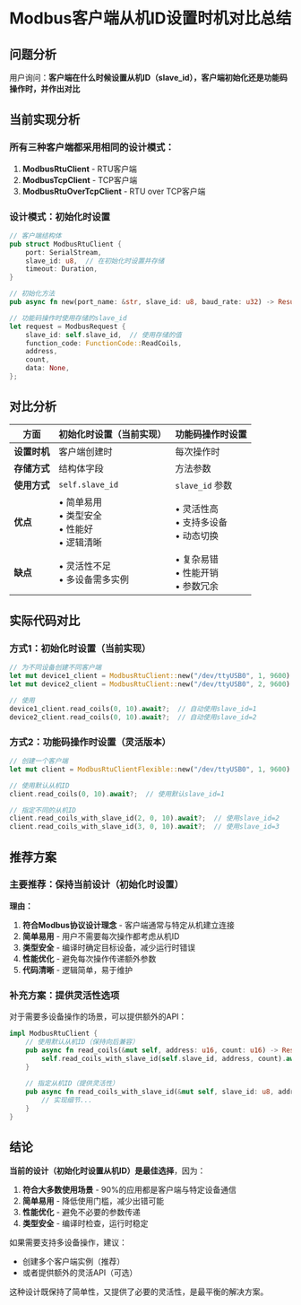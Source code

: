 # Modbus客户端从机ID设置时机对比总结

## 问题分析

用户询问：**客户端在什么时候设置从机ID（slave_id），客户端初始化还是功能码操作时，并作出对比**

## 当前实现分析

### 所有三种客户端都采用相同的设计模式：

1. **ModbusRtuClient** - RTU客户端
2. **ModbusTcpClient** - TCP客户端  
3. **ModbusRtuOverTcpClient** - RTU over TCP客户端

### 设计模式：初始化时设置

```rust
// 客户端结构体
pub struct ModbusRtuClient {
    port: SerialStream,
    slave_id: u8,  // 在初始化时设置并存储
    timeout: Duration,
}

// 初始化方法
pub async fn new(port_name: &str, slave_id: u8, baud_rate: u32) -> Result<Self, ModbusError>

// 功能码操作时使用存储的slave_id
let request = ModbusRequest {
    slave_id: self.slave_id,  // 使用存储的值
    function_code: FunctionCode::ReadCoils,
    address,
    count,
    data: None,
};
```

## 对比分析

| 方面 | 初始化时设置（当前实现） | 功能码操作时设置 |
|------|------------------------|------------------|
| **设置时机** | 客户端创建时 | 每次操作时 |
| **存储方式** | 结构体字段 | 方法参数 |
| **使用方式** | `self.slave_id` | `slave_id` 参数 |
| **优点** | • 简单易用<br>• 类型安全<br>• 性能好<br>• 逻辑清晰 | • 灵活性高<br>• 支持多设备<br>• 动态切换 |
| **缺点** | • 灵活性不足<br>• 多设备需多实例 | • 复杂易错<br>• 性能开销<br>• 参数冗余 |

## 实际代码对比

### 方式1：初始化时设置（当前实现）

```rust
// 为不同设备创建不同客户端
let mut device1_client = ModbusRtuClient::new("/dev/ttyUSB0", 1, 9600).await?;
let mut device2_client = ModbusRtuClient::new("/dev/ttyUSB0", 2, 9600).await?;

// 使用
device1_client.read_coils(0, 10).await?;  // 自动使用slave_id=1
device2_client.read_coils(0, 10).await?;  // 自动使用slave_id=2
```

### 方式2：功能码操作时设置（灵活版本）

```rust
// 创建一个客户端
let mut client = ModbusRtuClientFlexible::new("/dev/ttyUSB0", 1, 9600).await?;

// 使用默认从机ID
client.read_coils(0, 10).await?;  // 使用默认slave_id=1

// 指定不同的从机ID
client.read_coils_with_slave_id(2, 0, 10).await?;  // 使用slave_id=2
client.read_coils_with_slave_id(3, 0, 10).await?;  // 使用slave_id=3
```

## 推荐方案

### 主要推荐：保持当前设计（初始化时设置）

**理由：**
1. **符合Modbus协议设计理念** - 客户端通常与特定从机建立连接
2. **简单易用** - 用户不需要每次操作都考虑从机ID
3. **类型安全** - 编译时确定目标设备，减少运行时错误
4. **性能优化** - 避免每次操作传递额外参数
5. **代码清晰** - 逻辑简单，易于维护

### 补充方案：提供灵活性选项

对于需要多设备操作的场景，可以提供额外的API：

```rust
impl ModbusRtuClient {
    // 使用默认从机ID（保持向后兼容）
    pub async fn read_coils(&mut self, address: u16, count: u16) -> Result<Vec<bool>, ModbusError> {
        self.read_coils_with_slave_id(self.slave_id, address, count).await
    }
    
    // 指定从机ID（提供灵活性）
    pub async fn read_coils_with_slave_id(&mut self, slave_id: u8, address: u16, count: u16) -> Result<Vec<bool>, ModbusError> {
        // 实现细节...
    }
}
```

## 结论

**当前的设计（初始化时设置从机ID）是最佳选择**，因为：

1. **符合大多数使用场景** - 90%的应用都是客户端与特定设备通信
2. **简单易用** - 降低使用门槛，减少出错可能
3. **性能优化** - 避免不必要的参数传递
4. **类型安全** - 编译时检查，运行时稳定

如果需要支持多设备操作，建议：
- 创建多个客户端实例（推荐）
- 或者提供额外的灵活API（可选）

这种设计既保持了简单性，又提供了必要的灵活性，是最平衡的解决方案。
